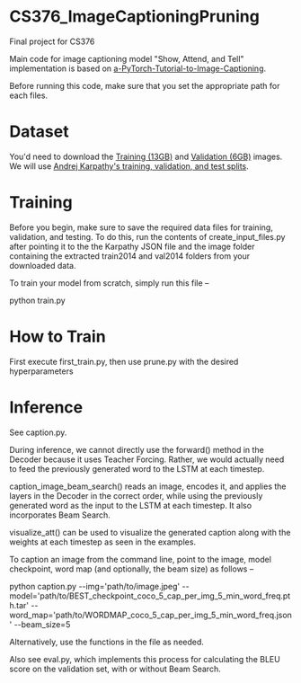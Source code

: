 # CS376_ImageCaptioningPruning

Final project for CS376

Main code for image captioning model "Show, Attend, and Tell" implementation is based on [a-PyTorch-Tutorial-to-Image-Captioning](https://github.com/sgrvinod/a-PyTorch-Tutorial-to-Image-Captioning).

Before running this code, make sure that you set the appropriate path for each files.

# Dataset

You'd need to download the [Training (13GB)](http://images.cocodataset.org/zips/train2014.zip) and [Validation (6GB)](http://images.cocodataset.org/zips/val2014.zip) images. We will use  [Andrej Karpathy's training, validation, and test splits](http://cs.stanford.edu/people/karpathy/deepimagesent/caption_datasets.zip).

# Training

Before you begin, make sure to save the required data files for training, validation, and testing. To do this, run the contents of create_input_files.py after pointing it to the the Karpathy JSON file and the image folder containing the extracted train2014 and val2014 folders from your downloaded data.

To train your model from scratch, simply run this file –

python train.py

# How to Train

First execute first_train.py, then use prune.py with the desired hyperparameters

# Inference

See caption.py.

During inference, we cannot directly use the forward() method in the Decoder because it uses Teacher Forcing. Rather, we would actually need to feed the previously generated word to the LSTM at each timestep.

caption_image_beam_search() reads an image, encodes it, and applies the layers in the Decoder in the correct order, while using the previously generated word as the input to the LSTM at each timestep. It also incorporates Beam Search.

visualize_att() can be used to visualize the generated caption along with the weights at each timestep as seen in the examples.

To caption an image from the command line, point to the image, model checkpoint, word map (and optionally, the beam size) as follows –

python caption.py --img='path/to/image.jpeg' --model='path/to/BEST_checkpoint_coco_5_cap_per_img_5_min_word_freq.pth.tar' --word_map='path/to/WORDMAP_coco_5_cap_per_img_5_min_word_freq.json' --beam_size=5

Alternatively, use the functions in the file as needed.

Also see eval.py, which implements this process for calculating the BLEU score on the validation set, with or without Beam Search.
